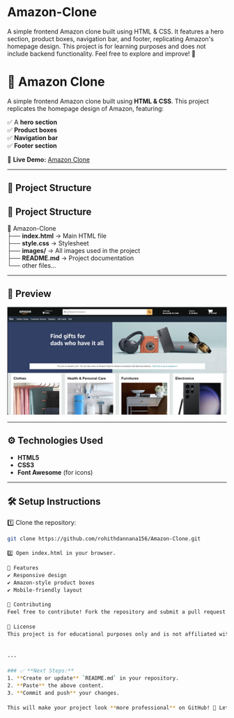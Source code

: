 # Amazon-Clone
A simple frontend Amazon clone built using HTML &amp; CSS. It features a hero section, product boxes, navigation bar, and footer, replicating Amazon's homepage design. This project is for learning purposes and does not include backend functionality. Feel free to explore and improve! 🚀

# 🛒 Amazon Clone

A simple frontend Amazon clone built using **HTML & CSS**. This project replicates the homepage design of Amazon, featuring:

✅ A **hero section**  
✅ **Product boxes**  
✅ **Navigation bar**  
✅ **Footer section**  

🚀 **Live Demo:** [Amazon Clone](https://rohithdannana156.github.io/Amazon-Clone/)

---

## 📂 Project Structure

## 📂 Project Structure  

📁 Amazon-Clone  
├── **index.html** → Main HTML file  
├── **style.css** → Stylesheet  
├── **images/** → All images used in the project  
├── **README.md** → Project documentation  
└── other files...  


---

## 📸 Preview

![Amazon Clone Preview](preview.png)

---

## ⚙️ Technologies Used

- **HTML5**  
- **CSS3**  
- **Font Awesome** (for icons)  

---

## 🛠️ Setup Instructions

1️⃣ Clone the repository:
```sh
git clone https://github.com/rohithdannana156/Amazon-Clone.git

2️⃣ Open index.html in your browser.

🌟 Features
✔️ Responsive design
✔️ Amazon-style product boxes
✔️ Mobile-friendly layout

📌 Contributing
Feel free to contribute! Fork the repository and submit a pull request.

📜 License
This project is for educational purposes only and is not affiliated with Amazon.


---

### ✅ **Next Steps:**
1. **Create or update** `README.md` in your repository.
2. **Paste** the above content.
3. **Commit and push** your changes.

This will make your project look **more professional** on GitHub! 🚀 Let me know if you need any modifications. 😊
